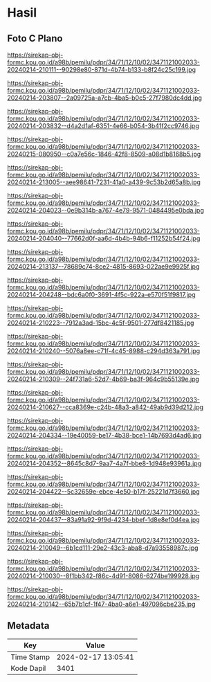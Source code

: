 # Hasil

## Foto C Plano

https://sirekap-obj-formc.kpu.go.id/a98b/pemilu/pdpr/34/71/12/10/02/3471121002033-20240214-210111--90298e80-871d-4b74-b133-b8f24c25c199.jpg

https://sirekap-obj-formc.kpu.go.id/a98b/pemilu/pdpr/34/71/12/10/02/3471121002033-20240214-203807--2a09725a-a7cb-4ba5-b0c5-27f7980dc4dd.jpg

https://sirekap-obj-formc.kpu.go.id/a98b/pemilu/pdpr/34/71/12/10/02/3471121002033-20240214-203832--d4a2d1af-6351-4e66-b054-3b41f2cc9746.jpg

https://sirekap-obj-formc.kpu.go.id/a98b/pemilu/pdpr/34/71/12/10/02/3471121002033-20240215-080950--c0a7e56c-1846-42f8-8509-a08d1b8168b5.jpg

https://sirekap-obj-formc.kpu.go.id/a98b/pemilu/pdpr/34/71/12/10/02/3471121002033-20240214-213005--aee98641-7231-41a0-a439-9c53b2d65a8b.jpg

https://sirekap-obj-formc.kpu.go.id/a98b/pemilu/pdpr/34/71/12/10/02/3471121002033-20240214-204023--0e9b314b-a767-4e79-9571-0484495e0bda.jpg

https://sirekap-obj-formc.kpu.go.id/a98b/pemilu/pdpr/34/71/12/10/02/3471121002033-20240214-204040--77662d0f-aa6d-4b4b-94b6-f11252b54f24.jpg

https://sirekap-obj-formc.kpu.go.id/a98b/pemilu/pdpr/34/71/12/10/02/3471121002033-20240214-213137--78689c74-8ce2-4815-8693-022ae9e9925f.jpg

https://sirekap-obj-formc.kpu.go.id/a98b/pemilu/pdpr/34/71/12/10/02/3471121002033-20240214-204248--bdc6a0f0-3691-4f5c-922a-e570f51f9817.jpg

https://sirekap-obj-formc.kpu.go.id/a98b/pemilu/pdpr/34/71/12/10/02/3471121002033-20240214-210223--7912a3ad-15bc-4c5f-9501-277df8421185.jpg

https://sirekap-obj-formc.kpu.go.id/a98b/pemilu/pdpr/34/71/12/10/02/3471121002033-20240214-210240--5076a8ee-c71f-4c45-8988-c294d363a791.jpg

https://sirekap-obj-formc.kpu.go.id/a98b/pemilu/pdpr/34/71/12/10/02/3471121002033-20240214-210309--24f731a6-52d7-4b69-ba3f-964c9b55139e.jpg

https://sirekap-obj-formc.kpu.go.id/a98b/pemilu/pdpr/34/71/12/10/02/3471121002033-20240214-210627--cca8369e-c24b-48a3-a842-49ab9d39d212.jpg

https://sirekap-obj-formc.kpu.go.id/a98b/pemilu/pdpr/34/71/12/10/02/3471121002033-20240214-204334--19e40059-be17-4b38-bce1-14b7693d4ad6.jpg

https://sirekap-obj-formc.kpu.go.id/a98b/pemilu/pdpr/34/71/12/10/02/3471121002033-20240214-204352--8645c8d7-9aa7-4a7f-bbe8-1d948e93961a.jpg

https://sirekap-obj-formc.kpu.go.id/a98b/pemilu/pdpr/34/71/12/10/02/3471121002033-20240214-204422--5c32659e-ebce-4e50-b17f-25221d7f3660.jpg

https://sirekap-obj-formc.kpu.go.id/a98b/pemilu/pdpr/34/71/12/10/02/3471121002033-20240214-204437--83a91a92-9f9d-4234-bbef-1d8e8ef0d4ea.jpg

https://sirekap-obj-formc.kpu.go.id/a98b/pemilu/pdpr/34/71/12/10/02/3471121002033-20240214-210049--6b1cd111-29e2-43c3-aba8-d7a93558987c.jpg

https://sirekap-obj-formc.kpu.go.id/a98b/pemilu/pdpr/34/71/12/10/02/3471121002033-20240214-210030--8f1bb342-f86c-4d91-8086-6274be199928.jpg

https://sirekap-obj-formc.kpu.go.id/a98b/pemilu/pdpr/34/71/12/10/02/3471121002033-20240214-210142--65b7b1cf-1f47-4ba0-a6e1-497096cbe235.jpg


## Metadata

| Key        | Value               |
| ---------- | ------------------- |
| Time Stamp | 2024-02-17 13:05:41 |
| Kode Dapil | 3401                |



